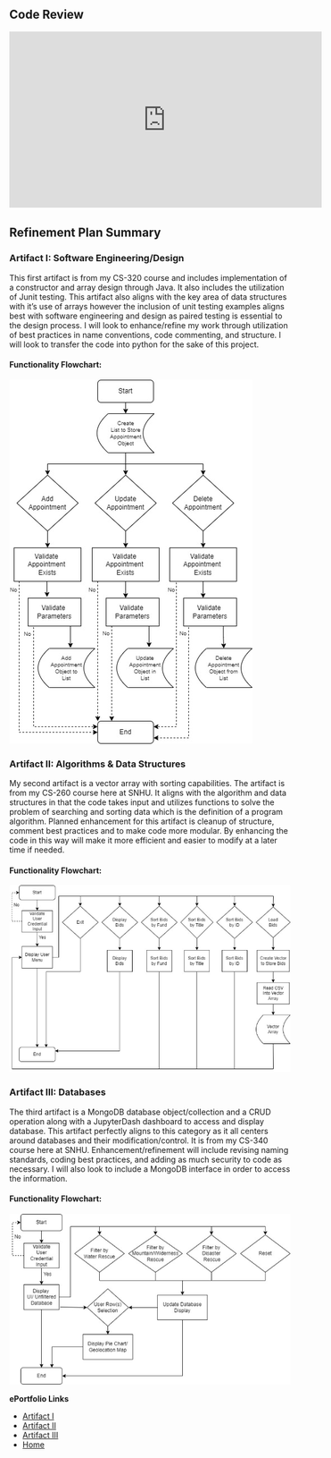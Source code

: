 ## Code Review
<div align="left">
<iframe 
    width="560" 
    height="315" 
    src="https://www.youtube.com/embed/8yjHx4EzYJs" 
    frameborder="0" 
    allow="autoplay; encrypted-media" 
    allowfullscreen=""> 
</iframe>
</div>

## Refinement Plan Summary

### Artifact I: Software Engineering/Design

This first artifact is from my CS-320 course and includes implementation of a constructor and array design through Java. It also includes the utilization of Junit testing. This artifact also aligns with the key area of data structures with it’s use of arrays however the inclusion of unit testing examples aligns best with software engineering and design as paired testing is essential to the design process. I will look to enhance/refine my work through utilization of best practices in name conventions, code commenting, and structure. I will look to transfer the code into python for the sake of this project. 
#### Functionality Flowchart:
![This is an Image](SoftwareDesign.jpg)

### Artifact II: Algorithms & Data Structures

My second artifact is a vector array with sorting capabilities. The artifact is from my CS-260 course here at SNHU. It aligns with the algorithm and data structures in that the code takes input and utilizes functions to solve the problem of searching and sorting data which is the definition of a program algorithm. Planned enhancement for this artifact is cleanup of structure, comment best practices and to make code more modular. By enhancing the code in this way will make it more efficient and easier to modify at a later time if needed.
#### Functionality Flowchart:
![This is an Image](Algorithms.jpg)

### Artifact III: Databases

The third artifact is a MongoDB database object/collection and a CRUD operation along with a JupyterDash dashboard to access and display database. This artifact perfectly aligns to this category as it all centers around databases and their modification/control. It is from my CS-340 course here at SNHU. Enhancement/refinement will include revising naming standards, coding best practices, and adding as much security to code as necessary. I will also look to include a MongoDB interface in order to access the information.
#### Functionality Flowchart:
![This is an Image](Databases.jpg)

**ePortfolio Links** <br> 

* [Artifact I](ArtifactOne.md)
* [Artifact II](ArtifactTwo.md)
* [Artifact III](ArtifactThree.md)
* [Home](index.md)
